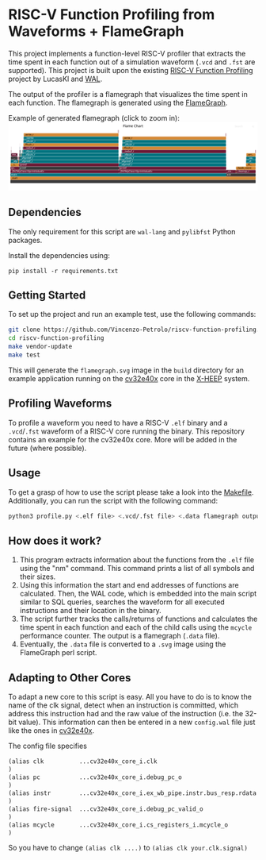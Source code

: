# RISC-V Function Profiling from Waveforms + FlameGraph

This project implements a function-level RISC-V profiler that extracts the time spent in each function out of a simulation waveform (`.vcd` and `.fst` are supported).
This project is built upon the existing [RISC-V Function Profiling](https://github.com/LucasKl/riscv-function-profiling) project by LucasKl and [WAL](https://github.com/ics-jku/wal).

The output of the profiler is a flamegraph that visualizes the time spent in each function. The flamegraph is generated using the [FlameGraph](https://github.com/brendangregg/FlameGraph).

Example of generated flamegraph (click to zoom in):
![FlameGraph](./docs/flamegraph.svg)

## Dependencies
The only requirement for this script are `wal-lang` and `pylibfst` Python packages.

Install the dependencies using:
```
pip install -r requirements.txt
```

## Getting Started
To set up the project and run an example test, use the following commands:
```bash
git clone https://github.com/Vincenzo-Petrolo/riscv-function-profiling.git
cd riscv-function-profiling
make vendor-update
make test
```
This will generate the `flamegraph.svg` image in the `build` directory for an example application running on the [cv32e40x](https://github.com/openhwgroup/cv32e40x) core in
the [X-HEEP](https://github.com/esl-epfl/x-heep) system.

## Profiling Waveforms
To profile a waveform you need to have a RISC-V `.elf` binary and a `.vcd`/`.fst` waveform of a RISC-V core running the binary.
This repository contains an example for the cv32e40x core. More will be added in the future (where possible).

## Usage
To get a grasp of how to use the script please take a look into the [Makefile](https://github.com/Vincenzo-Petrolo/riscv-function-profiling/blob/main/makefile). Additionally, you can run the script with the following command:
```bash
python3 profile.py <.elf file> <.vcd/.fst file> <.data flamegraph output file>
```

## How does it work?
1. This program extracts information about the functions from the `.elf` file using the "nm" command. This command prints a list of all symbols and their sizes.
2. Using this information the start and end addresses of functions are calculated. Then, the WAL code, which is embedded into the main script similar to SQL queries, searches the waveform for all executed instructions and their location in the binary.
3. The script further tracks the calls/returns of functions and calculates the time spent in each function and each of the child calls using the `mcycle` performance counter. The output is a flamegraph (`.data` file). 
4. Eventually, the `.data` file is converted to a `.svg` image using the FlameGraph perl script.

## Adapting to Other Cores
To adapt a new core to this script is easy. All you have to do is to know the name of the clk signal, detect when an instruction is committed, which address this instruction had and the raw value of the instruction (i.e. the 32-bit value).
This information can then be entered in a new `config.wal` file just like the ones in [cv32e40x](https://github.com/Vincenzo-Petrolo/riscv-function-profiling/blob/main/cv32e40x/config.wal).

The config file specifies 

```
(alias clk          ...cv32e40x_core_i.clk                              )
(alias pc           ...cv32e40x_core_i.debug_pc_o                       )
(alias instr        ...cv32e40x_core_i.ex_wb_pipe.instr.bus_resp.rdata  )
(alias fire-signal  ...cv32e40x_core_i.debug_pc_valid_o                 )
(alias mcycle       ...cv32e40x_core_i.cs_registers_i.mcycle_o          )
```

So you have to change `(alias clk ....)` to `(alias clk your.clk.signal)`